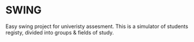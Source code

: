 # SWING
Easy swing project for univeristy assesment. 
This is a simulator of students registy, divided into groups & fields of study.
